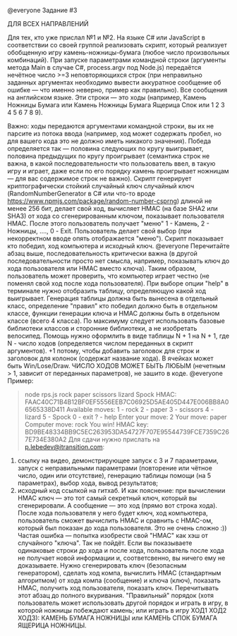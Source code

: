 @everyone Задание #3

ДЛЯ ВСЕХ НАПРАВЛЕНИЙ

Для тех, кто уже прислал №1 и №2.
На языке C# или JavaScript в соответствии со своей группой реализовать скрипт, который реализует обобщенную игру камень-ножницы-бумага (любое число произвольных комбинаций).
При запуске параметрами командной строки (аргументы метода Main в случае C#, process.argv под Node.js) передаётся нечётное число >=3 неповторяющихся строк (при неправильно заданных аргументах необходимо вывести аккуратное сообщение об ошибке — что именно неверно, пример как правильно). Все сообщения на английском языке. Эти строки — это ходы (например, Камень Ножницы Бумага или Камень Ножницы Бумага Ящерица Спок или 1 2 3 4 5 6 7 8 9).

Важно: ходы передаются аргументами командной строки, вы их не парсите из потока ввода (например, ход может содержать пробел, но для вашего кода это не должно иметь никакого значения).
Победа определяется так — половина следующих по кругу выигрывает, половина предыдущих по кругу проигрывает (семантика строк не важна, в какой последовательности что пользователь ввел, в такую игру и играет, даже если по его порядку камень проигрывает ножницам — для вас содержимое строк не важно).
Скрипт генерирует криптографически стойкий случайный ключ случайный ключ (RandomNumberGenerator в C# или что-то вроде https://www.npmjs.com/package/random-number-csprng) длиной не менее 256 бит, делает свой ход, вычисляет HMAC (на базе SHA2 или SHA3) от хода со сгенерированным ключом, показывает пользователя HMAC. После этого пользователь получает "меню" 1 - Камень, 2 - Ножницы, ...., 0 - Exit. Пользователь делает свой выбор (при некорректном вводе опять отображается "меню"). Скрипт показывает кто победил, ход компьютера и исходный ключ.
@everyone Перечитайте абзац выше, последовательность критически важна (в другой последовательности просто нет смысла, например, показывать ключ до хода пользователя или HMAC вместо ключа).
Таким образом, пользователь может проверить, что компьютер играет честно (не поменял свой ход после хода пользователя).
При выборе опции "help" в терминале нужно отобразить таблицу, определяющую какой ход выигрывает.
Генерация таблицы должна быть вынесена в отдельный класс, определение "правил" кто победил должно быть в отдельном классе, функции генерации ключа и HMAC должны быть в отдельном классе (всего 4 класса). По максимуму следует использовать базовые библиотеки классов и сторонние библиотеки, а не изобретать велосипед. Помощь нужно оформлить в виде таблицы N + 1 на N + 1, где N - число ходов (определяется числом переданных в скрипт аргументов). +1 потому, чтобы добавить заголовок для строк и заголовок для колонок (содержат название хода). В ячейках может быть Win/Lose/Draw.
ЧИСЛО ХОДОВ МОЖЕТ БЫТЬ ЛЮБЫМ (нечетным > 1, зависит от переданных параметров), не зашито в коде.
@everyone Пример:
>node rps.js rock paper scissors lizard Spock
HMAC: FAAC40C71B4B12BF0EF5556EEB7C06925D5AE405D447E006BB8A06565338D411
Available moves:
1 - rock
2 - paper
3 - scissors
4 - lizard
5 - Spock
0 - exit
? - help
Enter your move: 2
Your move: paper
Computer move: rock
You win!
HMAC key: BD9BE48334BB9C5EC263953DA54727F707E95544739FCE7359C267E734E380A2
Для сдачи нужно прислать на p.lebedev@itransition.com:
1) ссылку на видео, демонстрирующее запуск с 3 и 7 параметрами, запуск с неправильными параметрами (повторение или чётное число, один или отсутствие), генерацию таблицы помощи (на 5 параметрах), выбор хода, вывод результатов;
2) исходный код ссылкой на гитхаб.
И как пояснение: при вычислении HMAC ключ — это тот самый секретный ключ, который вы сгенерировали. А сообщение — это ход (прямо вот строка хода). После хода пользователя у него будет ключ, ход компьютера, пользователь сможет вычислить HMAC и сравнить с HMAC-ом, который был показан до хода пользователя. Это не очень сложно :))
Частая ошибка — попытка изобрести свой "HMAC" как хэш от случайного "ключа". Так не пойдёт. Если вы показываете одинаковые строки до хода и после хода, пользователь после хода не получает новой информации и, соответсвенно, вы ничего ему не доказываете. Нужно сгенерировать ключ (безопасным генератором), сделать ход компа, вычислить HMAC (стандартным алгоритмом) от хода компа (сообщение) и ключа (ключ), показать HMAC, получить ход пользователя, показать ключ. Перечитывать этот абзац до полного вкуривания.
"Правильный" порядок (хотя пользователь может использовать другой порядок и играть в игру, в которой ножницы побеждают камень; или играть в игру ХОД1 ХОД2 ХОД3): КАМЕНЬ БУМАГА НОЖНИЦЫ или КАМЕНЬ СПОК БУМАГА ЯЩЕРИЦА НОЖНИЦЫ.
